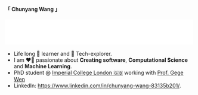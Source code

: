 #### 「 Chunyang Wang 」

<img src="https://raw.githubusercontent.com/chunyang-w/chunyang-w/14ff684e83a519e23efde4cf0f0428a52876c57a/assest/profile.svg" alt="Typing SVG" />

- Life long 📖 learner and 🧭 Tech-explorer.
- I am ❤️‍🔥 passionate about **Creating software**, **Computational Science** and **Machine Learning**.
- PhD student @ [Imperial College London 🇬🇧](https://www.imperial.ac.uk/) working with [Prof. Gege Wen](https://gegewen.github.io/)
- LinkedIn: https://www.linkedin.com/in/chunyang-wang-83135b201/.

